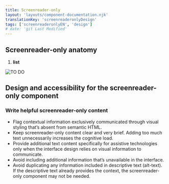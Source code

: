 ```yaml
---
title: Screenreader-only
layout: 'layouts/component-documentation.njk'
translationKey: 'screenreaderonlyDesign'
tags: ['screenreaderonlyEN', 'design']
# date: 'git Last Modified'
---
```


## Screenreader-only anatomy

<ol class="anatomy-list">
  <li><strong>list</strong></li>
</ol>

<img class="b-sm b-default p-400" src="/images/en/components/anatomy/gcds-screenreader-only-anatomy.svg" alt="TO DO" />

## Design and accessibility for the screenreader-only component

### Write helpful screenreader-only content

- Flag contextual information exclusively communicated through visual styling that’s absent from ‌semantic HTML.
- Keep screenreader-only content clear and very brief. Adding too much text unnecessarily increases the cognitive load.
- Provide additional text content specifically for assistive technologies only when the interface design relies on visual information to communicate.
- Avoid including additional information that’s unavailable in the interface.
- Avoid duplicating any information included in descriptive text (alt-text). If the descriptive text already provides the context, the screenreader-only component may not be needed.
